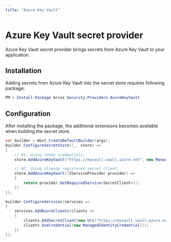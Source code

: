 ```yaml
---
title: "Azure Key Vault"
---
```


# Azure Key Vault secret provider
Azure Key Vault secret provider brings secrets from Azure Key Vault to your application.

## Installation
Adding secrets from Azure Key Vault into the secret store requires following package:

```powershell
PM > Install-Package Arcus.Security.Providers.AzureKeyVault
```

## Configuration
After installing the package, the additional extensions becomes available when building the secret store.

```csharp
var builder = Host.CreateDefaultBuilder(args);
builder.ConfigureSecretStore((_, store) =>
{
    // #1. Using token credentials.
    store.AddAzureKeyVault("https://myvault.vault.azure.net", new ManagedIdentityCredential());

    // #2. Using already registered secret client.
    store.AddAzureKeyVault((IServiceProvider provider) =>
    {
        return provider.GetRequiredService<SecretClient>();
    })
});

builder.ConfigureServices(services =>
{
    services.AddAzureClients(clients =>
    {
        clients.AddSecretClient(new Uri("https://myvault.vault.azure.net"));
        clients.UseCredential(new ManagedIdentityCredential());
    })
});
```

